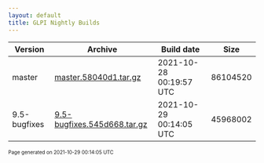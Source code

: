 ```yaml
---
layout: default
title: GLPI Nightly Builds
---
```


Version|Archive|Build date|Size
---|---|---|---
master|[master.58040d1.tar.gz](master.58040d1.tar.gz)|2021-10-28 00:19:57 UTC|86104520
9.5-bugfixes|[9.5-bugfixes.545d668.tar.gz](9.5-bugfixes.545d668.tar.gz)|2021-10-29 00:14:05 UTC|45968002

<font size="1">Page generated on 2021-10-29 00:14:05 UTC</font>
